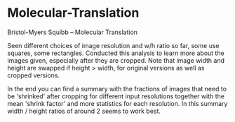 # Molecular-Translation
Bristol-Myers Squibb – Molecular Translation

Seen different choices of image resolution and w/h ratio so far, some use squares, some rectangles. Conducted this analysis to learn more about the images given, especially after they are cropped. Note that image width and height are swapped if height > width, for original versions as well as cropped versions.

In the end you can find a summary with the fractions of images that need to be 'shrinked' after cropping for different input resolutions together with the mean 'shrink factor' and more statistics for each resolution. In this summary width / height ratios of around 2 seems to work best. 
